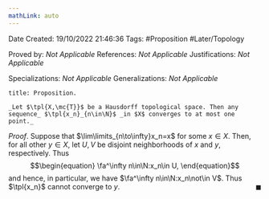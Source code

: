 ```yaml
---
mathLink: auto
---
```


<div class="topSpace"></div>

Date Created: 19/10/2022 21:46:36
Tags: #Proposition #Later/Topology

Proved by: _Not Applicable_
References: _Not Applicable_
Justifications: _Not Applicable_

Specializations: _Not Applicable_
Generalizations: _Not Applicable_

``` ad-Proposition
title: Proposition.

_Let $\tpl{X,\mc{T}}$ be a Hausdorff topological space. Then any sequence_ $\tpl{x_n}_{n\in\N}$ _in $X$ converges to at most one point._

```

_Proof_. Suppose that $\lim\limits_{n\to\infty}x_n=x$ for some $x\in X$. Then, for all other $y\in X$, let $U,V$ be disjoint neighborhoods of $x$ and $y$, respectively. Thus
$$\begin{equation}
    \fa^\infty n\in\N:x_n\in U,
\end{equation}$$
and hence, in particular, we have $\fa^\infty n\in\N:x_n\not\in V$. Thus $\tpl{x_n}$ cannot converge to $y$.<span style="float:right;">$\blacksquare$</span>
